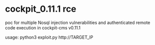 # cockpit_0.11.1 rce

poc for multiple Nosql injection vulnerabilities and authenticated remote code execution in cockpit-cms v0.11.1

usage: python3 exploit.py http://TARGET_IP

